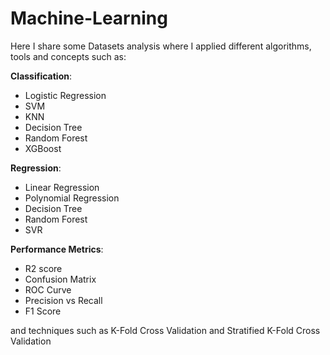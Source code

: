 # Machine-Learning

Here I share some Datasets analysis where I applied different algorithms, tools and concepts such as:

**Classification**:

* Logistic Regression
* SVM
* KNN
* Decision Tree
* Random Forest
* XGBoost

**Regression**:

* Linear Regression
* Polynomial Regression
* Decision Tree
* Random Forest
* SVR

**Performance Metrics**:

* R2 score
* Confusion Matrix
* ROC Curve
* Precision vs Recall
* F1 Score

and techniques such as K-Fold Cross Validation and Stratified K-Fold Cross Validation
